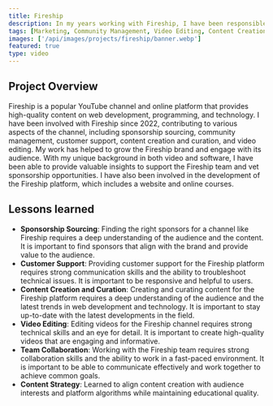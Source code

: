 ```yaml
---
title: Fireship
description: In my years working with Fireship, I have been responsible for sponsorship sourcing, community management, customer support, content creation and curation, and video editing. I have also been involved in the development of the Fireship.
tags: [Marketing, Community Management, Video Editing, Content Creation]
images: ['/api/images/projects/fireship/banner.webp']
featured: true
type: video
---
```

## Project Overview
Fireship is a popular YouTube channel and online platform that provides high-quality content on web development, programming, and technology. I have been involved with Fireship since 2022, contributing to various aspects of the channel,
including sponsorship sourcing, community management, customer support, content creation and curation, and video editing. My work has helped to grow the Fireship brand and engage with its audience. With my unique background in
both video and software, I have been able to provide valuable insights to support the Fireship team and vet sponsorship opportunities. I have also been involved in the development of the Fireship platform, which includes a website and online courses.

## Lessons learned
- **Sponsorship Sourcing**: Finding the right sponsors for a channel like Fireship requires a deep understanding of the audience and the content. It is important to find sponsors that align with the brand and provide value to the audience.
- **Customer Support**: Providing customer support for the Fireship platform requires strong communication skills and the ability to troubleshoot technical issues. It is important to be responsive and helpful to users.
- **Content Creation and Curation**: Creating and curating content for the Fireship platform requires a deep understanding of the audience and the latest trends in web development and technology. It is important to stay up-to-date with the latest developments in the field.
- **Video Editing**: Editing videos for the Fireship channel requires strong technical skills and an eye for detail. It is important to create high-quality videos that are engaging and informative.
- **Team Collaboration**: Working with the Fireship team requires strong collaboration skills and the ability to work in a fast-paced environment. It is important to be able to communicate effectively and work together to achieve common goals.
- **Content Strategy**: Learned to align content creation with audience interests and platform algorithms while maintaining educational quality.
